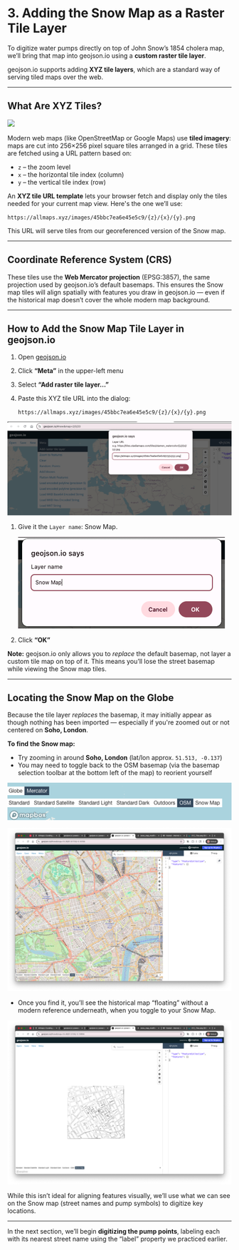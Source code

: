 # 3. Adding the Snow Map as a Raster Tile Layer

To digitize water pumps directly on top of John Snow’s 1854 cholera map, we’ll bring that map into geojson.io using a **custom raster tile layer**.

geojson.io supports adding **XYZ tile layers**, which are a standard way of serving tiled maps over the web.

---

## What Are XYZ Tiles?

![](https://upload.wikimedia.org/wikipedia/commons/d/d6/XYZ_Tiles.png)

Modern web maps (like OpenStreetMap or Google Maps) use **tiled imagery**: maps are cut into 256×256 pixel square tiles arranged in a grid. These tiles are fetched using a URL pattern based on:

* `z` – the zoom level
* `x` – the horizontal tile index (column)
* `y` – the vertical tile index (row)

An **XYZ tile URL template** lets your browser fetch and display only the tiles needed for your current map view. Here's the one we’ll use:

```plaintext
https://allmaps.xyz/images/45bbc7ea6e45e5c9/{z}/{x}/{y}.png
```

This URL will serve tiles from our georeferenced version of the Snow map.

---

## Coordinate Reference System (CRS)

These tiles use the **Web Mercator projection** (EPSG:3857), the same projection used by geojson.io’s default basemaps. This ensures the Snow map tiles will align spatially with features you draw in geojson.io — even if the historical map doesn’t cover the whole modern map background.

---

## How to Add the Snow Map Tile Layer in geojson.io

1. Open [geojson.io](https://geojson.io/)
2. Click **“Meta”** in the upper-left menu
3. Select **“Add raster tile layer…”**
4. Paste this XYZ tile URL into the dialog:

   ```plaintext
   https://allmaps.xyz/images/45bbc7ea6e45e5c9/{z}/{x}/{y}.png
   ```

![Screenshot of geojson.io showing the "Add raster tile layer" dialog box with the Snow map XYZ tile URL inserted.](images/20250715_121249_image.png)

1. Give it the `Layer name`: Snow Map.

   ![](images/20250715_121547_image.png)
2. Click **“OK”**

**Note:** geojson.io only allows you to *replace* the default basemap, not layer a custom tile map on top of it. This means you’ll lose the street basemap while viewing the Snow map tiles.

---

## Locating the Snow Map on the Globe

Because the tile layer *replaces* the basemap, it may initially appear as though nothing has been imported — especially if you're zoomed out or not centered on **Soho, London**.

**To find the Snow map:**

* Try zooming in around **Soho, London** (lat/lon approx. `51.513, -0.137`)
* You may need to toggle back to the OSM basemap (via the basemap selection toolbar at the bottom left of the map) to reorient yourself

![](images/20250715_121749_image.png)

![](images/20250715_121912_image.png)

* Once you find it, you’ll see the historical map “floating” without a modern reference underneath, when you toggle to your Snow Map.

![](images/20250715_121954_image.png)

While this isn’t ideal for aligning features visually, we’ll use what we can see on the Snow map (street names and pump symbols) to digitize key locations.

---

In the next section, we’ll begin **digitizing the pump points**, labeling each with its nearest street name using the “label” property we practiced earlier.
